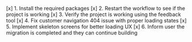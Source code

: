 [x] 1. Install the required packages
[x] 2. Restart the workflow to see if the project is working
[x] 3. Verify the project is working using the feedback tool
[x] 4. Fix customer navigation 404 issue with proper loading states
[x] 5. Implement skeleton screens for better loading UX
[x] 6. Inform user the migration is completed and they can continue building